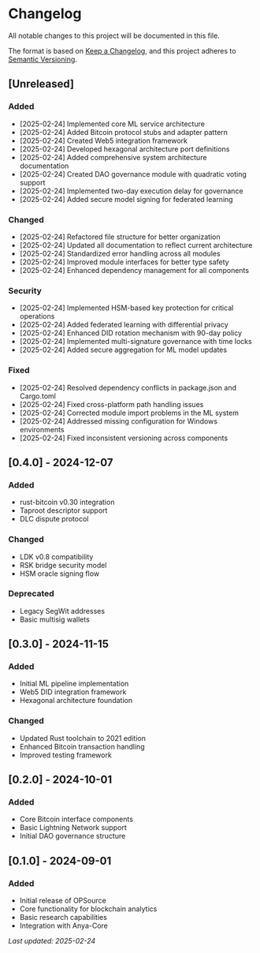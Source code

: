 # Changelog

All notable changes to this project will be documented in this file.

The format is based on [Keep a Changelog](https://keepachangelog.com/en/1.0.0/),
and this project adheres to [Semantic Versioning](https://semver.org/spec/v2.0.0.html).

## [Unreleased]

### Added
- [2025-02-24] Implemented core ML service architecture
- [2025-02-24] Added Bitcoin protocol stubs and adapter pattern  
- [2025-02-24] Created Web5 integration framework
- [2025-02-24] Developed hexagonal architecture port definitions
- [2025-02-24] Added comprehensive system architecture documentation
- [2025-02-24] Created DAO governance module with quadratic voting support
- [2025-02-24] Implemented two-day execution delay for governance
- [2025-02-24] Added secure model signing for federated learning

### Changed
- [2025-02-24] Refactored file structure for better organization
- [2025-02-24] Updated all documentation to reflect current architecture
- [2025-02-24] Standardized error handling across all modules
- [2025-02-24] Improved module interfaces for better type safety
- [2025-02-24] Enhanced dependency management for all components

### Security
- [2025-02-24] Implemented HSM-based key protection for critical operations
- [2025-02-24] Added federated learning with differential privacy
- [2025-02-24] Enhanced DID rotation mechanism with 90-day policy
- [2025-02-24] Implemented multi-signature governance with time locks
- [2025-02-24] Added secure aggregation for ML model updates

### Fixed
- [2025-02-24] Resolved dependency conflicts in package.json and Cargo.toml
- [2025-02-24] Fixed cross-platform path handling issues
- [2025-02-24] Corrected module import problems in the ML system
- [2025-02-24] Addressed missing configuration for Windows environments
- [2025-02-24] Fixed inconsistent versioning across components

## [0.4.0] - 2024-12-07
### Added
- rust-bitcoin v0.30 integration
- Taproot descriptor support
- DLC dispute protocol

### Changed
- LDK v0.8 compatibility
- RSK bridge security model
- HSM oracle signing flow

### Deprecated
- Legacy SegWit addresses
- Basic multisig wallets

## [0.3.0] - 2024-11-15
### Added
- Initial ML pipeline implementation
- Web5 DID integration framework
- Hexagonal architecture foundation

### Changed
- Updated Rust toolchain to 2021 edition
- Enhanced Bitcoin transaction handling
- Improved testing framework

## [0.2.0] - 2024-10-01
### Added
- Core Bitcoin interface components
- Basic Lightning Network support
- Initial DAO governance structure

## [0.1.0] - 2024-09-01
### Added
- Initial release of OPSource
- Core functionality for blockchain analytics
- Basic research capabilities
- Integration with Anya-Core

*Last updated: 2025-02-24*
